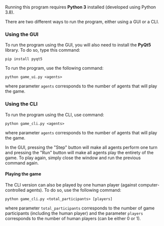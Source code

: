 Running this program requires **Python 3** installed (developed using Python 3.8).

There are two different ways to run the program, either using a GUI or a CLI.

### Using the GUI

To run the program using the GUI, you will also need to install the **PyQt5** library. To do so, type this command:

`pip install pyqt5`

To run the program, use the following command:

`python game_ui.py <agents>`

where parameter `agents` corresponds to the number of agents that will play the game.

### Using the CLI

To run the program using the CLI, use command:

`python game_cli.py <agents>`

where parameter `agents` corresponds to the number of agents that will play the game.

In the GUI, pressing the "Step" button will make all agents perform one turn and pressing the "Run" button will make all agents play the entirety of the game.
To play again, simply close the window and run the previous command again.

#### Playing the game

The CLI version can also be played by one human player (against computer-controlled agents). To do so, use the following command:

`python game_cli.py <total_participants> [players]`

where parameter `total_participants` corresponds to the number of game participants (including the human player) and the parameter `players` corresponds to the number of human players (can be either 0 or 1).
